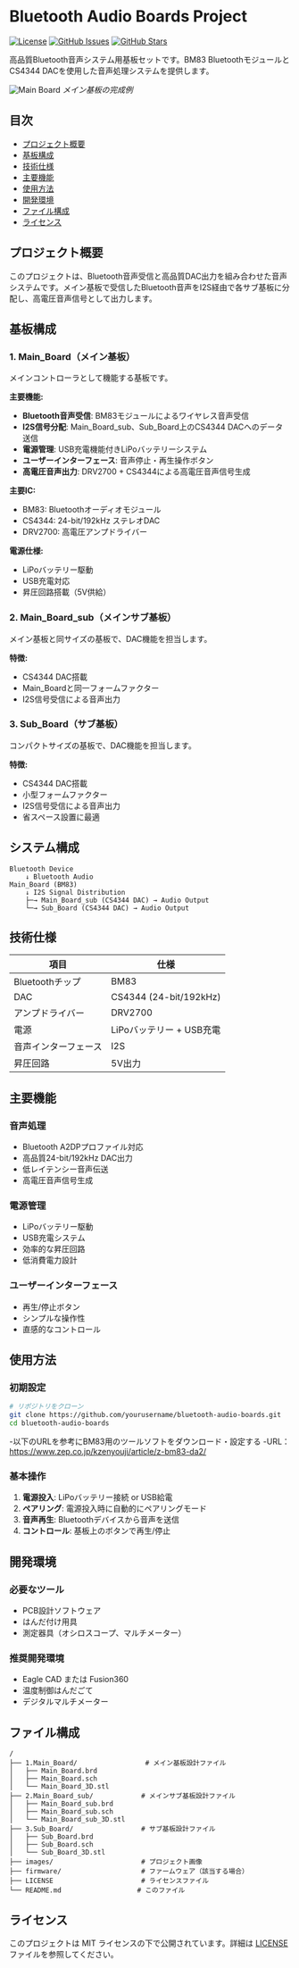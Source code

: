 # Bluetooth Audio Boards Project

[![License](https://img.shields.io/badge/license-MIT-blue.svg)](LICENSE)
[![GitHub Issues](https://img.shields.io/github/issues/yourusername/bluetooth-audio-boards.svg)](https://github.com/yourusername/bluetooth-audio-boards/issues)
[![GitHub Stars](https://img.shields.io/github/stars/yourusername/bluetooth-audio-boards.svg)](https://github.com/yourusername/bluetooth-audio-boards/stargazers)

高品質Bluetooth音声システム用基板セットです。BM83 BluetoothモジュールとCS4344 DACを使用した音声処理システムを提供します。

![Main Board](images/main_board.jpg)
*メイン基板の完成例*

## 目次

- [プロジェクト概要](#プロジェクト概要)
- [基板構成](#基板構成)
- [技術仕様](#技術仕様)
- [主要機能](#主要機能)
- [使用方法](#使用方法)
- [開発環境](#開発環境)
- [ファイル構成](#ファイル構成)
- [ライセンス](#ライセンス)

## プロジェクト概要

このプロジェクトは、Bluetooth音声受信と高品質DAC出力を組み合わせた音声システムです。メイン基板で受信したBluetooth音声をI2S経由で各サブ基板に分配し、高電圧音声信号として出力します。

## 基板構成

### 1. Main_Board（メイン基板）

メインコントローラとして機能する基板です。

**主要機能:**
- **Bluetooth音声受信**: BM83モジュールによるワイヤレス音声受信
- **I2S信号分配**: Main_Board_sub、Sub_Board上のCS4344 DACへのデータ送信
- **電源管理**: USB充電機能付きLiPoバッテリーシステム
- **ユーザーインターフェース**: 音声停止・再生操作ボタン
- **高電圧音声出力**: DRV2700 + CS4344による高電圧音声信号生成

**主要IC:**
- BM83: Bluetoothオーディオモジュール
- CS4344: 24-bit/192kHz ステレオDAC
- DRV2700: 高電圧アンプドライバー

**電源仕様:**
- LiPoバッテリー駆動
- USB充電対応
- 昇圧回路搭載（5V供給）

### 2. Main_Board_sub（メインサブ基板）

メイン基板と同サイズの基板で、DAC機能を担当します。

**特徴:**
- CS4344 DAC搭載
- Main_Boardと同一フォームファクター
- I2S信号受信による音声出力

### 3. Sub_Board（サブ基板）

コンパクトサイズの基板で、DAC機能を担当します。

**特徴:**
- CS4344 DAC搭載
- 小型フォームファクター
- I2S信号受信による音声出力
- 省スペース設置に最適

## システム構成

```
Bluetooth Device
    ↓ Bluetooth Audio
Main_Board (BM83)
    ↓ I2S Signal Distribution
    ├─→ Main_Board_sub (CS4344 DAC) → Audio Output
    └─→ Sub_Board (CS4344 DAC) → Audio Output
```

## 技術仕様

| 項目 | 仕様 |
|------|------|
| Bluetoothチップ | BM83 |
| DAC | CS4344 (24-bit/192kHz) |
| アンプドライバー | DRV2700 |
| 電源 | LiPoバッテリー + USB充電 |
| 音声インターフェース | I2S |
| 昇圧回路 | 5V出力 |

## 主要機能

### 音声処理
- Bluetooth A2DPプロファイル対応
- 高品質24-bit/192kHz DAC出力
- 低レイテンシー音声伝送
- 高電圧音声信号生成

### 電源管理
- LiPoバッテリー駆動
- USB充電システム
- 効率的な昇圧回路
- 低消費電力設計

### ユーザーインターフェース
- 再生/停止ボタン
- シンプルな操作性
- 直感的なコントロール

## 使用方法

### 初期設定
```bash
# リポジトリをクローン
git clone https://github.com/yourusername/bluetooth-audio-boards.git
cd bluetooth-audio-boards
```

-以下のURLを参考にBM83用のツールソフトをダウンロード・設定する
-URL：https://www.zep.co.jp/kzenyouji/article/z-bm83-da2/

### 基本操作
1. **電源投入**: LiPoバッテリー接続 or USB給電
2. **ペアリング**: 電源投入時に自動的にペアリングモード
3. **音声再生**: Bluetoothデバイスから音声を送信
4. **コントロール**: 基板上のボタンで再生/停止

## 開発環境

### 必要なツール
- PCB設計ソフトウェア
- はんだ付け用具
- 測定器具（オシロスコープ、マルチメーター）

### 推奨開発環境
- Eagle CAD または Fusion360
- 温度制御はんだごて
- デジタルマルチメーター

## ファイル構成

```
/
├── 1.Main_Board/                 # メイン基板設計ファイル
│   ├── Main_Board.brd         
│   ├── Main_Board.sch
│   └── Main_Board_3D.stl
├── 2.Main_Board_sub/            # メインサブ基板設計ファイル
│   ├── Main_Board_sub.brd         
│   ├── Main_Board_sub.sch
│   └── Main_Board_sub_3D.stl
├── 3.Sub_Board/                 # サブ基板設計ファイル
│   ├── Sub_Board.brd         
│   ├── Sub_Board.sch
│   └── Sub_Board_3D.stl
├── images/                      # プロジェクト画像
├── firmware/                    # ファームウェア（該当する場合）
├── LICENSE                      # ライセンスファイル
└── README.md                   # このファイル
```

## ライセンス

このプロジェクトは MIT ライセンスの下で公開されています。詳細は [LICENSE](LICENSE) ファイルを参照してください。
